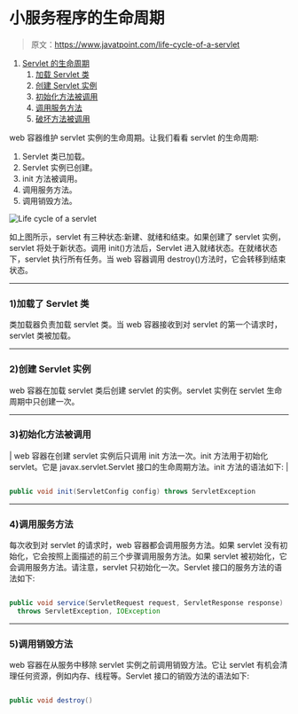 # 小服务程序的生命周期

> 原文：<https://www.javatpoint.com/life-cycle-of-a-servlet>

1.  [Servlet 的生命周期](#)
    1.  [加载 Servlet 类](#servletlifecycle1)
    2.  [创建 Servlet 实例](#servletlifecycle2)
    3.  [初始化方法被调用](#servletlifecycle3)
    4.  [调用服务方法](#servletlifecycle4)
    5.  [破坏方法被调用](#servletlifecycle5)

web 容器维护 servlet 实例的生命周期。让我们看看 servlet 的生命周期:

1.  Servlet 类已加载。
2.  Servlet 实例已创建。
3.  init 方法被调用。
4.  调用服务方法。
5.  调用销毁方法。

![Life cycle of a servlet](../img/aceb76345f22606be6333707547c3099.png)

如上图所示，servlet 有三种状态:新建、就绪和结束。如果创建了 servlet 实例，servlet 将处于新状态。调用 init()方法后，Servlet 进入就绪状态。在就绪状态下，servlet 执行所有任务。当 web 容器调用 destroy()方法时，它会转移到结束状态。

* * *

### 1)加载了 Servlet 类

类加载器负责加载 servlet 类。当 web 容器接收到对 servlet 的第一个请求时，servlet 类被加载。

* * *

### 2)创建 Servlet 实例

web 容器在加载 servlet 类后创建 servlet 的实例。servlet 实例在 servlet 生命周期中只创建一次。

* * *

### 3)初始化方法被调用

| web 容器在创建 servlet 实例后只调用 init 方法一次。init 方法用于初始化 servlet。它是 javax.servlet.Servlet 接口的生命周期方法。init 方法的语法如下: |

```java

public void init(ServletConfig config) throws ServletException

```

* * *

### 4)调用服务方法

每次收到对 servlet 的请求时，web 容器都会调用服务方法。如果 servlet 没有初始化，它会按照上面描述的前三个步骤调用服务方法。如果 servlet 被初始化，它会调用服务方法。请注意，servlet 只初始化一次。Servlet 接口的服务方法的语法如下:

```java

public void service(ServletRequest request, ServletResponse response) 
  throws ServletException, IOException

```

* * *

### 5)调用销毁方法

web 容器在从服务中移除 servlet 实例之前调用销毁方法。它让 servlet 有机会清理任何资源，例如内存、线程等。Servlet 接口的销毁方法的语法如下:

```java

public void destroy()

```